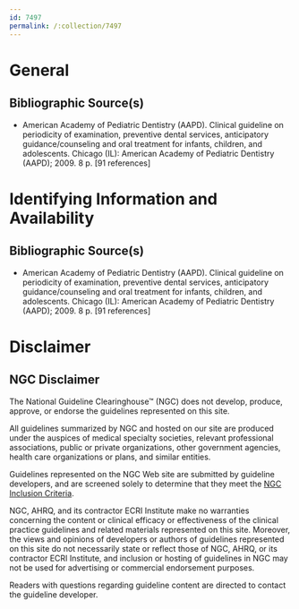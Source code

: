 ```yaml
---
id: 7497
permalink: /:collection/7497
---
```


# General

## Bibliographic Source(s)

- American Academy of Pediatric Dentistry (AAPD). Clinical guideline on periodicity of examination, preventive dental services, anticipatory guidance/counseling and oral treatment for infants, children, and adolescents. Chicago (IL): American Academy of Pediatric Dentistry (AAPD); 2009. 8 p. [91 references]

# Identifying Information and Availability

## Bibliographic Source(s)

- American Academy of Pediatric Dentistry (AAPD). Clinical guideline on periodicity of examination, preventive dental services, anticipatory guidance/counseling and oral treatment for infants, children, and adolescents. Chicago (IL): American Academy of Pediatric Dentistry (AAPD); 2009. 8 p. [91 references]

# Disclaimer

## NGC Disclaimer

The National Guideline Clearinghouse™ (NGC) does not develop, produce, approve, or endorse the guidelines represented on this site.

All guidelines summarized by NGC and hosted on our site are produced under the auspices of medical specialty societies, relevant professional associations, public or private organizations, other government agencies, health care organizations or plans, and similar entities.

Guidelines represented on the NGC Web site are submitted by guideline developers, and are screened solely to determine that they meet the [NGC Inclusion Criteria](/help-and-about/summaries/inclusion-criteria).

NGC, AHRQ, and its contractor ECRI Institute make no warranties concerning the content or clinical efficacy or effectiveness of the clinical practice guidelines and related materials represented on this site. Moreover, the views and opinions of developers or authors of guidelines represented on this site do not necessarily state or reflect those of NGC, AHRQ, or its contractor ECRI Institute, and inclusion or hosting of guidelines in NGC may not be used for advertising or commercial endorsement purposes.

Readers with questions regarding guideline content are directed to contact the guideline developer.

